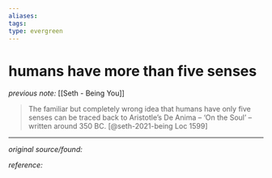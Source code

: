 ```yaml
---
aliases: 
tags: 
type: evergreen
---
```


# humans have more than five senses

_previous note:_ [[Seth - Being You]]

> The familiar but completely wrong idea that humans have only five senses can be traced back to Aristotle’s De Anima – ‘On the Soul’ – written around 350 BC. [@seth-2021-being Loc 1599]

---

_original source/found:_ 

_reference:_ 



